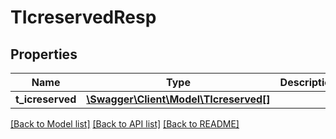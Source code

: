 # TIcreservedResp

## Properties
Name | Type | Description | Notes
------------ | ------------- | ------------- | -------------
**t_icreserved** | [**\Swagger\Client\Model\TIcreserved[]**](TIcreserved.md) |  | [optional] 

[[Back to Model list]](../README.md#documentation-for-models) [[Back to API list]](../README.md#documentation-for-api-endpoints) [[Back to README]](../README.md)


